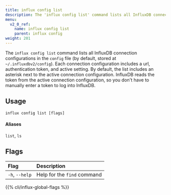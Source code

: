 ```yaml
---
title: influx config list
description: The 'influx config list' command lists all InfluxDB connection configurations.
menu:
  v2_0_ref:
    name: influx config list
    parent: influx config
weight: 201
---
```


The `influx config list` command lists all InfluxDB connection configurations in the `config` file (by default, stored at `~/.influxdbv2/config`). Each connection configuration includes a url, authentication token, and active setting. By default, the list includes an asterisk next to the active connection configuration. InfluxDB reads the token from the active connection configuration, so you don't have to manually enter a token to log into InfluxDB.

## Usage
```
influx config list [flags]
```

#### Aliases

`list`, `ls`

## Flags
| Flag               | Description |
|:----               |:----------- |
| `-h`, `--help`     | Help for the `find` command

{{% cli/influx-global-flags %}}
